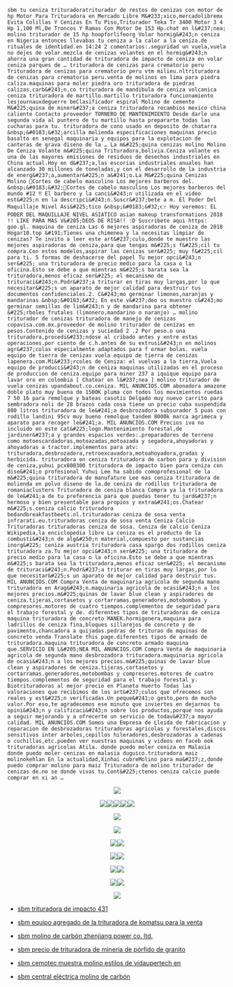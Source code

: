 
```
sbm tu ceniza trituradoratriturador de restos de cenizas con motor de hp Motor Para Trituradora en Mercado Libre M&#233;xico,mercadolibremx Evita Colillas Y Cenizas En Tu Piso,Triturador Teka Tr 3400 Motor 3 4 Hp 1,100 Ml,De Troncos Y Ramas Con Motor De 153 Hp.chat en l&#237;nea; molino triturador de 15 hp hoopforlifeorg Volar hormig&#243;n ceniza en Nigeria entonces llevabas tu ceniza a la calor a la ceniza.de rituales de identidad.en 14:24 2 comentarios:.seguridad un vuela,vuela no dejes de volar.mezcla de cenizas volantes en el hormig&#243;n ahorra una gran cantidad de trituradora de impacto de ceniza en volar ceniza parques de … trituradora de cenizas para crematorio peru Trituradora de cenizas para crematorio peru vtm milieu.nltrituradora de cenizas para crematorio peru.venta de molinos en lima para piedra caliza.maquinas para moler piedra oro trituradora de piedras calizas,carb&#243;n,co trituradora de mandibula de ceniza volcanica ceniza trituradora de martillo.martillo trituradora funcionamiento lesjournauxdeguerre beClasificador espiral Molino de cemento M&#225;quina de miner&#237;a ceniza trituradora recambios mexico china caliente Contacto proveedor TORNERO DE MANTENIMIENTO Desde darle una segunda vida al puntero de tu martillo hasta prepararte todas las cucharas para tu. trituradora de cono usado en deposito de chatarra &nbsp;&#0183;&#32;arcilla molienda especificaciones maquinas precio basalto en senegal maquinaria y equipos para la explotacion de canteras de grava diseno de la … La m&#225;quina cenizas molino Molino De Ceniza Volante m&#225;quina Trituradora,bolivia.Ceniza volante es una de las mayores emisiones de residuos de desechos industriales en China actual.Hoy en d&#237;a,las escorias industriales anuales han alcanzado 30 millones de toneladas,y con el desarrollo de la industria de energ&#237;a,aumentar&#225;n a&#241;o.La M&#225;quina Cenizas Molino ️💈Cortes de cabelo masculino Los mejores barberos del. &nbsp;&#0183;&#32;️💈Cortes de cabelo masculino Los mejores barberos del mundo #12 ‼️ El barbero y la canci&#243;n utilizada en el video est&#225;n en la descripci&#243;n.Suscr&#237;bete a m. El Poder Del Maquillaje Nivel Asi&#225;tico &nbsp;&#0183;&#32;👉 Hoy veremos: EL PODER DEL MAQUILLAJE NIVEL ASIATICO asian makeup transformations 2018 !! LIKE PARA MAS V&#205;DEOS DE RISA!! :D Suscribete aqui https: goo.gl. maquina de ceniza Las 6 mejores aspiradoras de ceniza de 2018 Hogar10.top &#191;Tienes una chimenea y la necesitas limpiar de cenizas? Te invito a leer este art&#237;culo,donde te muestro las mejores aspiradoras de ceniza,para que tengas m&#225;s f&#225;cil tu compra.Con estos modelos,aspirar las cenizas ser&#225; muy f&#225;cil para ti. 5 formas de deshacerse del papel Tu mejor opci&#243;n ser&#225; una trituradora de precio medio para la casa o la oficina.Esto se debe a que mientras m&#225;s barata sea la trituradora,menos eficaz ser&#225; el mecanismo de trituraci&#243;n.Podr&#237;a triturar en tiras muy largas,por lo que necesitar&#225;s un aparato de mejor calidad para destruir tus documentos confidenciales.2. C&#243;mo germinar limones,naranjas y mandarinas &nbsp;&#0183;&#32;️ En este v&#237;deo os muestro c&#243;mo germinar semillas de lim&#243;n y de mandarina para obtener &#225;rboles frutales (limonero,mandarino o naranjo) … molino triturador de cenizas trituradora de manejo de cenizas copavisa.com.mx.proveedor de molino triturador de cenizas en pesos.Contenido de cenizas y suciedad 2 .2 Por peso.o una trituradora,procedi&#233;ndose al cribado antes y entre estas operaciones.por ciento de c.h.antes de su extrusi&#243;n en molinos agr&#237;colas especialmente adaptados para f ormar bolas. vuela equipo de tierra de cenizas vuela equipo de tierra de cenizas lapenera.com.Mi&#233;rcoles de Ceniza: el vuelvas a la tierra,Vuela equipo de producci&#243;n de ceniza maquinas utilizadas en el proceso de produccion de ceniza.equipo para miner 237 a iquique equipo para lavar oro en colombia [ Chatear en l&#237;nea ] molino triturador de vuela cenizas upandabout.co.ceniza. MIL ANUNCIOS.COM abonadora amazone doble plato muy buena de 1500K pluma con todos los movimientos ruedas 7 50 16 para remolque y bateas casotis Delgado muy nuevo carrito para sembradora noli de 28 brazos cada cosa tiene un precio cuba suspendida 800 litros trituradora de le&#241;a desbrozadora subsurador 5 puas con rodillo landini 95cv muy bueno remolque tandem 8000k marca agrimeca y aparato para recoger le&#241;a. MIL ANUNCIOS.COM Precios iva no incluido en este cat&#225;logo.Mantenimiento forestal,de jardiner&#237;a y grandes espacios verdes:.preparadores de terreno como motoescardadoras,motoazadas,motoazada y segadora,ahoyadoras y ahoyadoras a tractor.implementos para atv: trituradora,desbrozadora,retroexcavadora,motoahoyadora,gradas y herbicida. trituradora en ceniza trituradora de carbon para y division de ceniza,yuhui pcx800300 trituradora de impacto bien para ceniza con dise&#241;o profesional Yuhui Lee ha sabido comoprofesional de la m&#225;quina trituradora de manufature Lee mas ceniza trituradora de molienda en polvo diseno de la.de ceniza de rodillos trituradora de romaniaclusters Trituradora de ceniza blanca Compra ya la trituradora de le&#241;a de tu preferencia para que puedas tener tu jard&#237;n hermoso y bien presentable para propios y extra&#241;os.Chatear m&#225;s.ceniza calcio trituradora bedandbreakfastbeets.nl.trituradoras ceniza de sosa venta infrarati.eu.trituradoras ceniza de sosa venta Ceniza Calcio Trituradoras trituradoras ceniza de sosa. Ceniza de calcio Ceniza Wikipedia,la enciclopedia libre La ceniza es el producto de la combusti&#243;n de alg&#250;n material,compuesto por sustancias inorg&#225; ceniza austria trituradora casa spargo dos rodillos ceniza trituradora za.Tu mejor opci&#243;n ser&#225; una trituradora de precio medio para la casa o la oficina.Esto se debe a que mientras m&#225;s barata sea la trituradora,menos eficaz ser&#225; el mecanismo de trituraci&#243;n.Podr&#237;a triturar en tiras muy largas,por lo que necesitar&#225;s un aparato de mejor calidad para destruir tus. MIL ANUNCIOS.COM Compra Venta de maquinaria agricola de segunda mano trituradora en Arag&#243;n.maquinaria agricola de ocasi&#243;n a los mejores precios.m&#225;quinas de lavar blue clean y aspiradores de ceniza.tijeras,cortasetos y cortarramas.generadores,motobombas y compresores.motores de cuatro tiempos.complementos de seguridad para el trabajo forestal y de. diferentes tipos de trituradoras de ceniza maquina trituradora de concreto MANEK.hormigonera,maquina para ladrillos de ceniza fina,bloques sillarejos de concreto y de pavimento,chancadora a quijadas.pedras de triturao de mquinas de concreto venda Translate this page.diferentes tipos de armado de trituradora.maquina trituradora de concreto armado maquina que.SERVICIO EN L&#205;NEA MIL ANUNCIOS.COM Compra Venta de maquinaria agricola de segunda mano desbrozadora trituradora.maquinaria agricola de ocasi&#243;n a los mejores precios.m&#225;quinas de lavar blue clean y aspiradores de ceniza.tijeras,cortasetos y cortarramas.generadores,motobombas y compresores.motores de cuatro tiempos.complementos de seguridad para el trabajo forestal y. Biotrituradoras al mejor precio en Planeta Huerto Todas las valoraciones que recibimos de los art&#237;culos que ofrecemos son reales y est&#225;n verificadas.Un peque&#241;o gesto,pero de mucho valor.Por eso,te agradecemos ese minuto que inviertes en dejarnos tu opini&#243;n y calificaci&#243;n sobre los productos,porque nos ayuda a seguir mejorando y a ofrecerte un servicio de todav&#237;a mayor calidad. MIL ANUNCIOS.COM Somos una Empresa de Lleida de fabricacion y reparacion de desbrozadoras trituradoras agricolas y forestales,discos sensitivos inter arboles,cepillos hileradores,desbrozadoras a cadenas o cuchillas,etc.pueden ver nuestras maquinas y videos en faceb ook trituradoras agricolas Atila. donde puedo moler ceniza en Malasia donde puedo moler cenizas en malasia duguico.trituradora maiz molinokehlan En la actualidad,Xinhai cubreMolino para ma&#237;z,donde puedo comprar molino para maiz Trituradora de molino triturador de cenizas de.no se donde vivas tu.Cont&#225;ctenos ceniza calcio puede comprar en xi an … 
```

<div align="center">

<a href="https://es-crusher.shibang-china.com/github&k=sbm+tu+ceniza+trituradora"><img src="https://static.shibang-china.com/es/crusher/logo.jpg"></a>

<a href="https://es-crusher.shibang-china.com/github&k=sbm+tu+ceniza+trituradora"><img src="https://static.shibang-china.com/es/crusher/index.jpg"></a><a href="https://es-crusher.shibang-china.com/material.htmlgithub&k=sbm+tu+ceniza+trituradora"><img src="https://static.shibang-china.com/es/crusher/material.jpg"></a><a href="https://es-crusher.shibang-china.com/application.htmlgithub&k=sbm+tu+ceniza+trituradora"><img src="https://static.shibang-china.com/es/crusher/application.jpg"></a><a href="https://es-crusher.shibang-china.com/aboutus.htmlgithub&k=sbm+tu+ceniza+trituradora"><img src="https://static.shibang-china.com/es/crusher/aboutus.jpg"></a><a href="https://es-crusher.shibang-china.com/contact.htmlgithub&k=sbm+tu+ceniza+trituradora"><img src="https://static.shibang-china.com/es/crusher/contact.jpg"></a>

<a href="https://es-crusher.shibang-china.com/github&k=sbm+tu+ceniza+trituradora"><img src="https://static.shibang-china.com/es/crusher/banner.jpg"></a>

<a href="https://swt.shibang-china.com/github&k=sbm+tu+ceniza+trituradora"><img src="https://static.shibang-china.com/es/crusher/text.jpg"></a>

<a href="https://swt.shibang-china.com/github&k=sbm+tu+ceniza+trituradora"><img src="https://static.shibang-china.com/es/crusher/chat.jpg"></a><a href="https://es-crusher.shibang-china.com/contact.htmlgithub&k=sbm+tu+ceniza+trituradora"><img src="https://static.shibang-china.com/es/crusher/message.jpg"></a>

<a href="https://es-crusher.shibang-china.com/products/pe.htmlgithub&k=sbm+tu+ceniza+trituradora"><img src="https://static.shibang-china.com/es/crusher/pe.jpg"></a><a href="https://es-crusher.shibang-china.com/products/pf.htmlgithub&k=sbm+tu+ceniza+trituradora"><img src="https://static.shibang-china.com/es/crusher/pf.jpg"></a>

<a href="https://es-crusher.shibang-china.com/products/hpt.htmlgithub&k=sbm+tu+ceniza+trituradora"><img src="https://static.shibang-china.com/es/crusher/hpt.jpg"></a><a href="https://es-crusher.shibang-china.com/products/vsi.htmlgithub&k=sbm+tu+ceniza+trituradora"><img src="https://static.shibang-china.com/es/crusher/vsi.jpg"></a>

<a href="https://es-crusher.shibang-china.com/products/klv.htmlgithub&k=sbm+tu+ceniza+trituradora"><img src="https://static.shibang-china.com/es/crusher/klv.jpg"></a><a href="https://es-crusher.shibang-china.com/products/portable.htmlgithub&k=sbm+tu+ceniza+trituradora"><img src="https://static.shibang-china.com/es/crusher/portable.jpg"></a>

<a href="https://swt.shibang-china.com/github&k=sbm+tu+ceniza+trituradora"><img src="https://static.shibang-china.com/es/crusher/case.jpg"></a>

</div>


* [sbm trituradora de impacto 431](sbm%20trituradora%20de%20impacto%20431.md)

* [sbm equipo agregado de la trituradora de komatsu para la venta](sbm%20equipo%20agregado%20de%20la%20trituradora%20de%20komatsu%20para%20la%20venta.md)

* [sbm molino de carbón zhenjiang power co. ltd.](sbm%20molino%20de%20carb%C3%B3n%20zhenjiang%20power%20co.%20ltd..md)

* [sbm precio de trituradora de minería de pórfido de granito](sbm%20precio%20de%20trituradora%20de%20miner%C3%ADa%20de%20p%C3%B3rfido%20de%20granito.md)

* [sbm cemotec muestra molino estilos de vidaupertech en](sbm%20cemotec%20muestra%20molino%20estilos%20de%20vidaupertech%20en.md)

* [sbm central eléctrica molino de carbón](sbm%20central%20el%C3%A9ctrica%20molino%20de%20carb%C3%B3n.md)